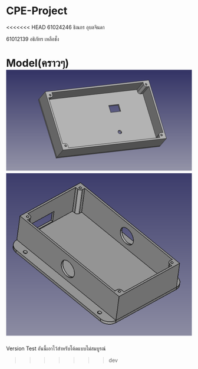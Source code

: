 # CPE-Project
<<<<<<< HEAD
 61024246 ธิณกร อุบลจินดา
<p>61012139 อธิภัทร เหลือชั่ง</p>


Model(คราวๆ)
<img src="photo/Screenshot 2021-09-14 164525.png" >
<img src="photo/Screenshot 2021-09-14 164547.png" >
=======
Version Test 
อันนี้เอาไว้สำหรับโค้ดแบบไม่สมบูรณ์ 
>>>>>>> dev
